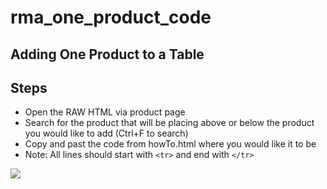 # rma_one_product_code

## Adding One Product to a Table

## Steps

* Open the RAW HTML via product page
* Search for the product that will be placing above or below the product you would like to add (Ctrl+F to search)
* Copy and past the code from howTo.html where you would like it to be
* Note: All lines should start with ``` <tr> ``` and end with ``` </tr> ```


![](https://raw.github.com/mimnetto/rma_one_product_code/howto03.png)
